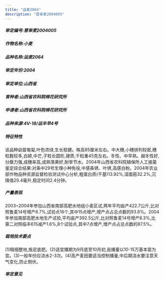 ```yaml
---
title: "运麦2064"
description: "晋审麦2004005"
---
```

##### 审定编号:晋审麦2004005

##### 作物名称:小麦

##### 品种名称:运麦2064

##### 审定年份:2004

##### 审定单位:山西省

##### 育种者:山西省农科院棉花研究所

##### 申请者:山西省农科院棉花研究所

##### 品种来源:4V-18/运丰早4号

##### 特征特性
该品种幼苗匍匐,叶色浓绿,生长稳健。株高85厘米左右。中大穗,小穗排列较密,穗粒数较多,白颖,中芒,子粒长圆形,硬质,千粒重45克左右。冬性、中早熟。越冬性好,分蘖力强,成穗率高,成熟落黄好,耐旱节水。2004年山西省农科院植保所人工接菌鉴定综合结果:对条中29号生理小种免役,中感条锈、叶锈,高感白粉。2004年农业部作物品种资源监督检验测试中心分析,粗蛋白质(干基)13.92%,湿面筋32.2%,沉降值29.4毫升,稳定时间2.4分钟。

##### 产量表现
2003~2004年参加山西省南部高肥水地组小麦区试,两年平均亩产422.7公斤,比对照鲁麦14号增产8.7%,试验点16个,其中15点增产,增产点占总点数的93.8%。2004年参加南部高肥水地生产试验,平均亩产392.5公斤,比对照鲁麦14号增产8.3%,比第二对照临丰615减产1.6%,8个试验点,其中7点增产,增产点占总点数的87.5%。

##### 栽培技术要点
(1)精细整地,施足底肥。(2)适宜播期为9月底至10月初,亩播量以10-15万基本苗为宜。(3)一般年份应浇水2-3次。(4)高产麦田要适当控制播量,中后期浇水要注意天气变化,防止倒伏。

##### 审定意见

